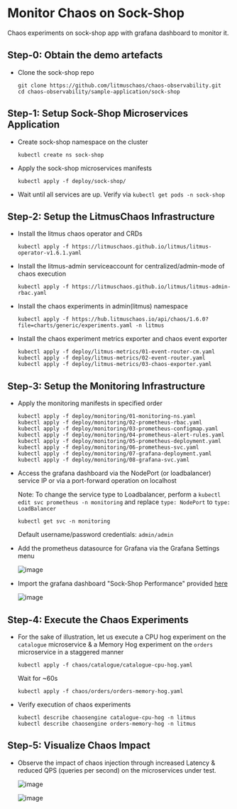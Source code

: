 # Monitor Chaos on Sock-Shop

Chaos experiments on sock-shop app with grafana dashboard to monitor it. 

## Step-0: Obtain the demo artefacts

- Clone the sock-shop repo

  ```
  git clone https://github.com/litmuschaos/chaos-observability.git
  cd chaos-observability/sample-application/sock-shop
  ```


## Step-1: Setup Sock-Shop Microservices Application

- Create sock-shop namespace on the cluster

  ```
  kubectl create ns sock-shop
  ```

- Apply the sock-shop microservices manifests

  ```
  kubectl apply -f deploy/sock-shop/
  ```

- Wait until all services are up. Verify via `kubectl get pods -n sock-shop`

## Step-2: Setup the LitmusChaos Infrastructure

- Install the litmus chaos operator and CRDs 

  ```
  kubectl apply -f https://litmuschaos.github.io/litmus/litmus-operator-v1.6.1.yaml
  ```

- Install the litmus-admin serviceaccount for centralized/admin-mode of chaos execution

  ```
  kubectl apply -f https://litmuschaos.github.io/litmus/litmus-admin-rbac.yaml
  ```

- Install the chaos experiments in admin(litmus) namespace

  ```
  kubectl apply -f https://hub.litmuschaos.io/api/chaos/1.6.0?file=charts/generic/experiments.yaml -n litmus 
  ```

- Install the chaos experiment metrics exporter and chaos event exporter

  ```
  kubectl apply -f deploy/litmus-metrics/01-event-router-cm.yaml
  kubectl apply -f deploy/litmus-metrics/02-event-router.yaml
  kubectl apply -f deploy/litmus-metrics/03-chaos-exporter.yaml
  ```

## Step-3: Setup the Monitoring Infrastructure

- Apply the monitoring manifests in specified order

  ```
  kubectl apply -f deploy/monitoring/01-monitoring-ns.yaml
  kubectl apply -f deploy/monitoring/02-prometheus-rbac.yaml
  kubectl apply -f deploy/monitoring/03-prometheus-configmap.yaml
  kubectl apply -f deploy/monitoring/04-prometheus-alert-rules.yaml
  kubectl apply -f deploy/monitoring/05-prometheus-deployment.yaml
  kubectl apply -f deploy/monitoring/06-prometheus-svc.yaml
  kubectl apply -f deploy/monitoring/07-grafana-deployment.yaml
  kubectl apply -f deploy/monitoring/08-grafana-svc.yaml
  ```

- Access the grafana dashboard via the NodePort (or loadbalancer) service IP or via a port-forward operation on localhost

  Note: To change the service type to Loadbalancer, perform a `kubectl edit svc prometheus -n monitoring` and replace 
  `type: NodePort` to `type: LoadBalancer`

  ```
  kubectl get svc -n monitoring 
  ```

  Default username/password credentials: `admin/admin`

- Add the prometheus datasource for Grafana via the Grafana Settings menu

  ![image](https://user-images.githubusercontent.com/21166217/87426447-cbcf1c80-c5fc-11ea-976d-6a71ebac755a.png)

- Import the grafana dashboard "Sock-Shop Performance" provided [here](https://raw.githubusercontent.com/ksatchit/sock-shop/master/deploy/monitoring/10-grafana-dashboard.json)

  ![image](https://user-images.githubusercontent.com/21166217/87426547-f28d5300-c5fc-11ea-95da-e091fb07f1b5.png)

## Step-4: Execute the Chaos Experiments


- For the sake of illustration, let us execute a CPU hog experiment on the `catalogue` microservice & a Memory Hog experiment on 
  the `orders` microservice in a staggered manner
 

  ```
  kubectl apply -f chaos/catalogue/catalogue-cpu-hog.yaml
  ```

  Wait for ~60s

  ```
  kubectl apply -f chaos/orders/orders-memory-hog.yaml
  ```
  
- Verify execution of chaos experiments

  ```
  kubectl describe chaosengine catalogue-cpu-hog -n litmus
  kubectl describe chaosengine orders-memory-hog -n litmus
  ```
  
## Step-5: Visualize Chaos Impact

- Observe the impact of chaos injection through increased Latency & reduced QPS (queries per second) on the microservices 
  under test. 

  ![image](https://user-images.githubusercontent.com/21166217/87426747-4d26af00-c5fd-11ea-8d82-dabf6bc9048a.png)

  ![image](https://user-images.githubusercontent.com/21166217/87426820-6cbdd780-c5fd-11ea-88de-1fe8a1b5b503.png)

